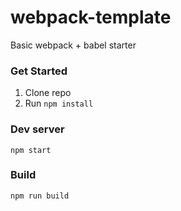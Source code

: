 # webpack-template
Basic webpack + babel starter

### Get Started
1. Clone repo
2. Run `npm install`

### Dev server
`npm start`

### Build
`npm run build`
